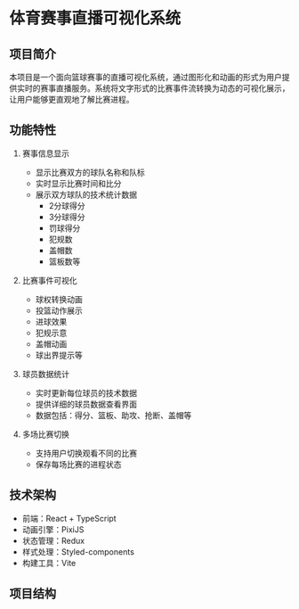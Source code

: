 # 体育赛事直播可视化系统

## 项目简介
本项目是一个面向篮球赛事的直播可视化系统，通过图形化和动画的形式为用户提供实时的赛事直播服务。系统将文字形式的比赛事件流转换为动态的可视化展示，让用户能够更直观地了解比赛进程。

## 功能特性
1. 赛事信息显示
   - 显示比赛双方的球队名称和队标
   - 实时显示比赛时间和比分
   - 展示双方球队的技术统计数据
     - 2分球得分
     - 3分球得分
     - 罚球得分
     - 犯规数
     - 盖帽数
     - 篮板数等

2. 比赛事件可视化
   - 球权转换动画
   - 投篮动作展示
   - 进球效果
   - 犯规示意
   - 盖帽动画
   - 球出界提示等

3. 球员数据统计
   - 实时更新每位球员的技术数据
   - 提供详细的球员数据查看界面
   - 数据包括：得分、篮板、助攻、抢断、盖帽等

4. 多场比赛切换
   - 支持用户切换观看不同的比赛
   - 保存每场比赛的进程状态

## 技术架构
- 前端：React + TypeScript
- 动画引擎：PixiJS
- 状态管理：Redux
- 样式处理：Styled-components
- 构建工具：Vite

## 项目结构 